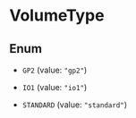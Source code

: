 

# VolumeType

## Enum


* `GP2` (value: `"gp2"`)

* `IO1` (value: `"io1"`)

* `STANDARD` (value: `"standard"`)



